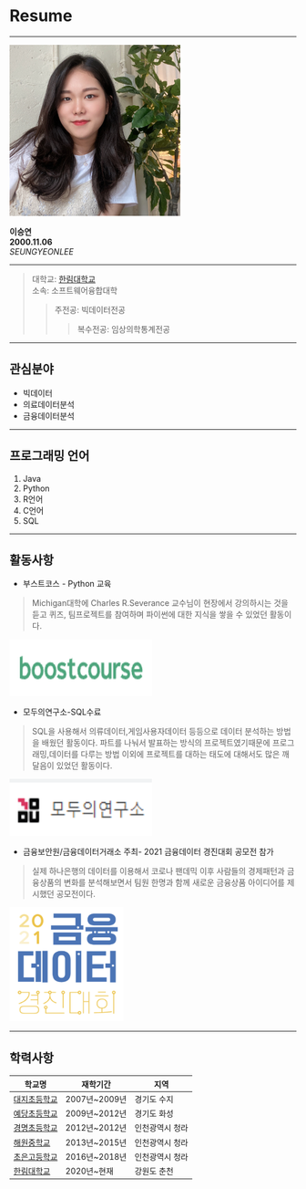 # Resume
---

<img src=LSY.jpg height=300 width=300>

**이승연**   
**2000.11.06**   
*SEUNGYEONLEE*    

---
>대학교: [한림대학교](https://www.hallym.ac.kr/)   
>소속: 소프트웨어융합대학   
>>주전공: 빅데이터전공   
>>>복수전공: 임상의학통계전공   

---
## 관심분야

* 빅데이터
* 의료데이터분석
* 금융데이터분석

---
## 프로그래밍 언어

1. Java
2. Python
3. R언어
4. C언어
5. SQL

---
## 활동사항

* 부스트코스 - Python 교육   

>Michigan대학에 Charles R.Severance 교수님이 현장에서 강의하시는 것을 듣고 퀴즈, 팀프로젝트를 참여하며 파이썬에 대한 지식을 쌓을 수 있었던 활동이다.  
 
<img src=boostcourse.png height=100 width=250>   

* 모두의연구소-SQL수료
>SQL을 사용해서 의류데이터,게임사용자데이터 등등으로 데이터 분석하는 방법을 배웠던 활동이다.
>파트를 나눠서 발표하는 방식의 프로젝트였기때문에 프로그래밍,데이터를 다루는 방법 이외에 프로젝트를 대하는 태도에 대해서도 많은 깨달음이 있었던 활동이다.

<img src=모두연.png height=100 width=250>   

* 금융보안원/금융데이터거래소 주최- 2021 금융데이터 경진대회 공모전 참가   
>실제 하나은행의 데이터를 이용해서 코로나 팬데믹 이후 사람들의 경제패턴과 금융상품의 변화를 분석해보면서 팀원 한명과 함께 새로운 금융상품 아이디어를 제시했던 공모전이다.

<img src=경진대회.PNG height=200 width=200>


---
## 학력사항

|학교명|재학기간|지역|  
|---|---|---|   
|[대지초등학교](http://www.daiji.es.kr/wah/main/index.htm)|2007년~2009년|경기도 수지|   
|[예당초등학교](http://www.yeadang.es.kr/main)|2009년~2012년|경기도 화성|   
|[경명초등학교](http://igm.icees.kr/main.do)|2012년~2012년|인천광역시 청라|   
|[해원중학교](http://haewon.icems.kr/main.do)|2013년~2015년|인천광역시 청라|   
|[초은고등학교](http://choeun.icehs.kr/main.do)|2016년~2018년|인천광역시 청라|   
|[한림대학교](https://www.hallym.ac.kr/)|2020년~현재|강원도 춘천|   

